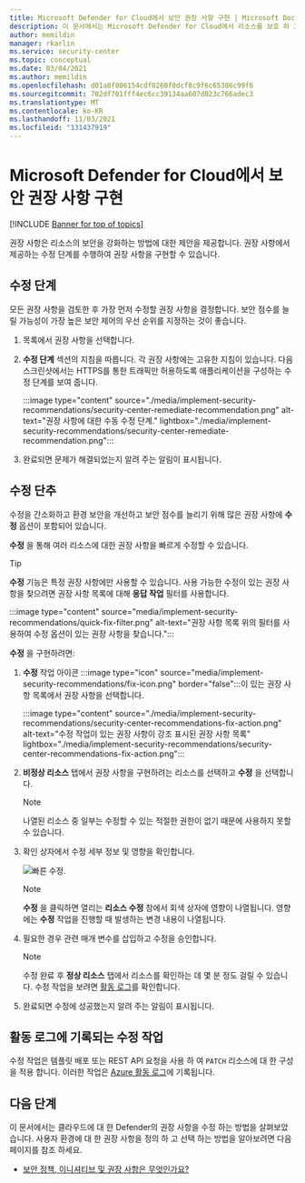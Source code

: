 ```yaml
---
title: Microsoft Defender for Cloud에서 보안 권장 사항 구현 | Microsoft Docs
description: 이 문서에서는 Microsoft Defender for Cloud에서 리소스를 보호 하 고 보안 정책을 충족 하기 위해 권장 사항에 응답 하는 방법을 설명 합니다.
author: memildin
manager: rkarlin
ms.service: security-center
ms.topic: conceptual
ms.date: 03/04/2021
ms.author: memildin
ms.openlocfilehash: d01a8f806154cdf0260f0dcf8c9f6c65386c99f6
ms.sourcegitcommit: 702df701fff4ec6cc39134aa607d023c766adec3
ms.translationtype: MT
ms.contentlocale: ko-KR
ms.lasthandoff: 11/03/2021
ms.locfileid: "131437919"
---
```

# <a name="implement-security-recommendations-in-microsoft-defender-for-cloud"></a>Microsoft Defender for Cloud에서 보안 권장 사항 구현

[!INCLUDE [Banner for top of topics](./includes/banner.md)]

권장 사항은 리소스의 보안을 강화하는 방법에 대한 제안을 제공합니다. 권장 사항에서 제공하는 수정 단계를 수행하여 권장 사항을 구현할 수 있습니다.

## <a name="remediation-steps"></a>수정 단계 <a name="remediation-steps"></a>

모든 권장 사항을 검토한 후 가장 먼저 수정할 권장 사항을 결정합니다. 보안 점수를 늘릴 가능성이 가장 높은 보안 제어의 우선 순위를 지정하는 것이 좋습니다.

1. 목록에서 권장 사항을 선택합니다.

1. **수정 단계** 섹션의 지침을 따릅니다. 각 권장 사항에는 고유한 지침이 있습니다. 다음 스크린샷에서는 HTTPS를 통한 트래픽만 허용하도록 애플리케이션을 구성하는 수정 단계를 보여 줍니다.

    :::image type="content" source="./media/implement-security-recommendations/security-center-remediate-recommendation.png" alt-text="권장 사항에 대한 수동 수정 단계." lightbox="./media/implement-security-recommendations/security-center-remediate-recommendation.png":::

1. 완료되면 문제가 해결되었는지 알려 주는 알림이 표시됩니다.

## <a name="fix-button"></a>수정 단추

수정을 간소화하고 환경 보안을 개선하고 보안 점수를 늘리기 위해 많은 권장 사항에 **수정** 옵션이 포함되어 있습니다.

**수정** 을 통해 여러 리소스에 대한 권장 사항을 빠르게 수정할 수 있습니다.

> [!TIP]
> **수정** 기능은 특정 권장 사항에만 사용할 수 있습니다. 사용 가능한 수정이 있는 권장 사항을 찾으려면 권장 사항 목록에 대해 **응답 작업** 필터를 사용합니다.
> 
> :::image type="content" source="media/implement-security-recommendations/quick-fix-filter.png" alt-text="권장 사항 목록 위의 필터를 사용하여 수정 옵션이 있는 권장 사항을 찾습니다.":::

**수정** 을 구현하려면:

1. **수정** 작업 아이콘 :::image type="icon" source="media/implement-security-recommendations/fix-icon.png" border="false":::이 있는 권장 사항 목록에서 권장 사항을 선택합니다.

    :::image type="content" source="./media/implement-security-recommendations/security-center-recommendations-fix-action.png" alt-text="수정 작업이 있는 권장 사항이 강조 표시된 권장 사항 목록" lightbox="./media/implement-security-recommendations/security-center-recommendations-fix-action.png":::

1. **비정상 리소스** 탭에서 권장 사항을 구현하려는 리소스를 선택하고 **수정** 을 선택합니다.

    > [!NOTE]
    > 나열된 리소스 중 일부는 수정할 수 있는 적절한 권한이 없기 때문에 사용하지 못할 수 있습니다.

1. 확인 상자에서 수정 세부 정보 및 영향을 확인합니다.

    ![빠른 수정.](./media/implement-security-recommendations/security-center-quick-fix-view.png)

    > [!NOTE]
    > **수정** 을 클릭하면 열리는 **리소스 수정** 창에서 회색 상자에 영향이 나열됩니다. 영향에는 **수정** 작업을 진행할 때 발생하는 변경 내용이 나열됩니다.

1. 필요한 경우 관련 매개 변수를 삽입하고 수정을 승인합니다.

    > [!NOTE]
    > 수정 완료 후 **정상 리소스** 탭에서 리소스를 확인하는 데 몇 분 정도 걸릴 수 있습니다. 수정 작업을 보려면 [활동 로그](#activity-log)를 확인합니다.

1. 완료되면 수정에 성공했는지 알려 주는 알림이 표시됩니다.

## <a name="fix-actions-logged-to-the-activity-log"></a>활동 로그에 기록되는 수정 작업 <a name="activity-log"></a>

수정 작업은 템플릿 배포 또는 REST API 요청을 사용 하 여 `PATCH` 리소스에 대 한 구성을 적용 합니다. 이러한 작업은 [Azure 활동 로그](../azure-monitor/essentials/activity-log.md)에 기록됩니다.


## <a name="next-steps"></a>다음 단계

이 문서에서는 클라우드에 대 한 Defender의 권장 사항을 수정 하는 방법을 살펴보았습니다. 사용자 환경에 대 한 권장 사항을 정의 하 고 선택 하는 방법을 알아보려면 다음 페이지를 참조 하세요.

- [보안 정책, 이니셔티브 및 권장 사항은 무엇인가요?](security-policy-concept.md)